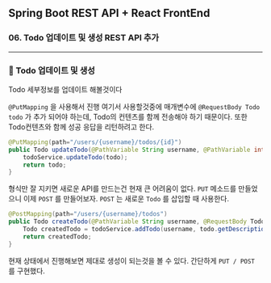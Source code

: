 ## Spring Boot REST API + React FrontEnd

### 06. Todo 업데이트 및 생성 REST API 추가

---

### 📌 Todo 업데이트 및 생성

Todo 세부정보를 업데이트 해볼것이다

`@PutMapping` 을 사용해서 진행 여기서 사용할것중에 매개변수에 `@RequestBody Todo todo` 가 추가 되어야 하는데, Todo의 컨텐츠를 함께 전송해야 하기 때문이다. 또한 Todo컨텐츠와 함께 성공 응답을 리턴하려고 한다.

```java
@PutMapping(path="/users/{username}/todos/{id}")
public Todo updateTodo(@PathVariable String username, @PathVariable int id, @RequestBody Todo todo) {
	todoService.updateTodo(todo);
	return todo;
}
```

형식만 잘 지키면 새로운 API를 만드는건 현재 큰 어려움이 없다.
`PUT` 메소드를 만들었으니 이제 `POST` 를 만들어보자.
`POST` 는 새로운 `Todo` 를 삽입할 때 사용한다.

```java
@PostMapping(path="/users/{username}/todos")
public Todo createTodo(@PathVariable String username, @RequestBody Todo todo) {
	Todo createdTodo = todoService.addTodo(username, todo.getDescription(), todo.getTargetDate(), todo.isDone() );
    return createdTodo;
}
```

현재 상태에서 진행해보면 제대로 생성이 되는것을 볼 수 있다.
간단하게 `PUT / POST` 를 구현했다.
